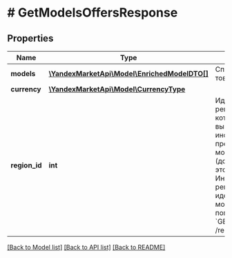 # # GetModelsOffersResponse

## Properties

Name | Type | Description | Notes
------------ | ------------- | ------------- | -------------
**models** | [**\YandexMarketApi\Model\EnrichedModelDTO[]**](EnrichedModelDTO.md) | Список моделей товаров. | [optional]
**currency** | [**\YandexMarketApi\Model\CurrencyType**](CurrencyType.md) |  | [optional]
**region_id** | **int** | Идентификатор региона, для которого выводится информация о предложениях модели (доставляемых в этот регион).  Информацию о регионе по идентификатору можно получить с помощью запроса &#x60;GET /regions/{regionId}&#x60;. | [optional]

[[Back to Model list]](../../README.md#models) [[Back to API list]](../../README.md#endpoints) [[Back to README]](../../README.md)
